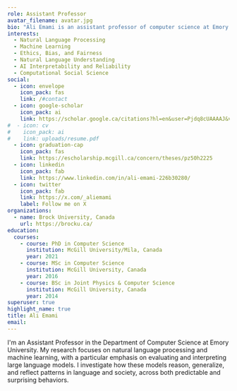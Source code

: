 ```yaml
---
role: Assistant Professor
avatar_filename: avatar.jpg
bio: "Ali Emami is an assistant professor of computer science at Emory University. His research interests include natural language processing, machine learning, and artificial intelligence."
interests:
  - Natural Language Processing
  - Machine Learning
  - Ethics, Bias, and Fairness
  - Natural Language Understanding
  - AI Interpretability and Reliability
  - Computational Social Science
social:
  - icon: envelope
    icon_pack: fas
    link: /#contact
  - icon: google-scholar
    icon_pack: ai
    link: https://scholar.google.ca/citations?hl=en&user=Pjdq8cUAAAAJ&view_op=list_works&sortby=pubdate
#  - icon: cv
#    icon_pack: ai
#    link: uploads/resume.pdf
  - icon: graduation-cap
    icon_pack: fas
    link: https://escholarship.mcgill.ca/concern/theses/pz50h2225
  - icon: linkedin
    icon_pack: fab
    link: https://www.linkedin.com/in/ali-emami-226b30280/
  - icon: twitter
    icon_pack: fab
    link: https://x.com/_aliemami
    label: Follow me on X
organizations:
  - name: Brock University, Canada
    url: https://brocku.ca/
education:
  courses:
    - course: PhD in Computer Science
      institution: McGill University/Mila, Canada
      year: 2021
    - course: MSc in Computer Science
      institution: McGill University, Canada
      year: 2016
    - course: BSc in Joint Physics & Computer Science
      institution: McGill University, Canada
      year: 2014
superuser: true
highlight_name: true
title: Ali Emami
email: 
---
```


I'm an Assistant Professor in the Department of Computer Science at Emory University. My research focuses on natural language processing and machine learning, with a particular emphasis on evaluating and interpreting large language models. I investigate how these models reason, generalize, and reflect patterns in language and society, across both predictable and surprising behaviors.

<!-- My goal is to ensure AI technologies are developed and deployed in ways that are ethical, inclusive, and serve the public good. -->

<!-- I received my PhD in Computer Science in 2021 from [McGill University](http://cs.mcgill.ca) and [Mila](https://mila.quebec), supervised by Dr. [Jackie Cheung](https://www.cs.mcgill.ca/~jcheung/). My PhD research was at the intersection of Natural Language Inference (NLI) and common-sense reasoning in AI Systems. -->






